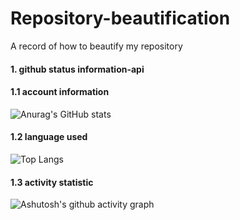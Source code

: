 # Repository-beautification
A record of how to beautify my repository

#### 1. github status information-api 

#### 1.1 account information
![Anurag's GitHub stats](https://github-readme-stats.vercel.app/api?username=Kane685)

#### 1.2 language used
![Top Langs](https://github-readme-stats.vercel.app/api/top-langs/?username=Kane685)

#### 1.3 activity statistic
![Ashutosh's github activity graph](https://github-readme-activity-graph.vercel.app/graph?username=Kane685)


